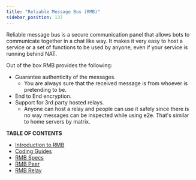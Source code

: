 ```yaml
---
title: "Reliable Message Bus (RMB)"
sidebar_position: 137
---
```




Reliable message bus is a secure communication panel that allows bots to communicate together in a chat like way. It makes it very easy to host a service or a set of functions to be used by anyone, even if your service is running behind NAT.

Out of the box RMB provides the following:

- Guarantee authenticity of the messages. 
  - You are always sure that the received message is from whoever is pretending to be.
- End to End encryption.
- Support for 3rd party hosted relays. 
  - Anyone can host a relay and people can use it safely since there is no way messages can be inspected while using e2e. That's similar to home servers by matrix.

**TABLE OF CONTENTS**

- [Introduction to RMB](rmb_intro)
- [Coding Guides](./rmb_coding_guides)
- [RMB Specs](rmb_specs)
- [RMB Peer](peer)
- [RMB Relay](relay)